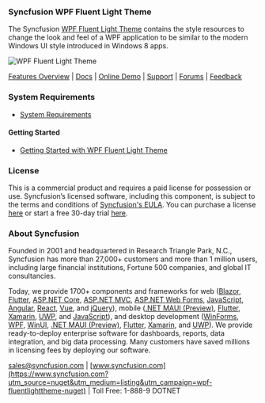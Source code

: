 ### Syncfusion WPF Fluent Light Theme
The Syncfusion [WPF Fluent Light Theme](https://www.syncfusion.com/wpf-controls/themestudio?utm_source=nuget&utm_medium=listing&utm_campaign=wpf-fluentlighttheme-nuget) contains the style resources to change the look and feel of a WPF application to be similar to the modern Windows UI style introduced in Windows 8 apps.

![WPF Fluent Light Theme](https://cdn.syncfusion.com/nuget-readme/wpf/wpf-fluentlight.png)

[Features Overview](https://www.syncfusion.com/wpf-controls/themestudio?utm_source=nuget&utm_medium=listing&utm_campaign=wpf-fluentlighttheme-nuget) | [Docs](https://help.syncfusion.com/wpf/themes/fluent-theme?utm_source=nuget&utm_medium=listing&utm_campaign=wpf-fluentlighttheme-nuget) | [Online Demo](https://github.com/syncfusion/wpf-demos?utm_source=nuget&utm_medium=listing&utm_campaign=wpf-fluentlighttheme-nuget) | [Support](https://www.syncfusion.com/support/directtrac/incidents/newincident?utm_source=nuget&utm_medium=listing&utm_campaign=wpf-fluentlighttheme-nuget) | [Forums](https://www.syncfusion.com/forums/wpf?utm_source=nuget&utm_medium=listing&utm_campaign=wpf-fluentlighttheme-nuget) | [Feedback](https://www.syncfusion.com/feedback/wpf?utm_source=nuget&utm_medium=listing&utm_campaign=wpf-fluentlighttheme-nuget)

### System Requirements

* [System Requirements](https://help.syncfusion.com/wpf/installation/system-requirements?utm_source=nuget&utm_medium=listing&utm_campaign=wpf-fluentlighttheme-nuget)

#### Getting Started

* [Getting Started with WPF Fluent Light Theme](https://help.syncfusion.com/wpf/themes/fluent-theme?utm_source=nuget&utm_medium=listing&utm_campaign=wpf-fluentlighttheme-nuget)

### License

This is a commercial product and requires a paid license for possession or use. Syncfusion’s licensed software, including this component, is subject to the terms and conditions of [Syncfusion's EULA](https://www.syncfusion.com/eula/es/?utm_source=nuget&utm_medium=listing&utm_campaign=wpf-fluentlighttheme-nuget). You can purchase a license [here](https://www.syncfusion.com/sales/products?utm_source=nuget&utm_medium=listing&utm_campaign=wpf-fluentlighttheme-nuget) or start a free 30-day trial [here](https://www.syncfusion.com/account/manage-trials/start-trials?utm_source=nuget&utm_medium=listing&utm_campaign=wpf-fluentlighttheme-nuget).

### About Syncfusion

Founded in 2001 and headquartered in Research Triangle Park, N.C., Syncfusion has more than 27,000+ customers and more than 1 million users, including large financial institutions, Fortune 500 companies, and global IT consultancies.
 
Today, we provide 1700+ components and frameworks for web ([Blazor](https://www.syncfusion.com/blazor-components?utm_source=nuget&utm_medium=listing&utm_campaign=wpf-fluentlighttheme-nuget), [Flutter](https://www.syncfusion.com/flutter-widgets?utm_source=nuget&utm_medium=listing&utm_campaign=wpf-fluentlighttheme-nuget), [ASP.NET Core](https://www.syncfusion.com/aspnet-core-ui-controls?utm_source=nuget&utm_medium=listing&utm_campaign=wpf-fluentlighttheme-nuget), [ASP.NET MVC](https://www.syncfusion.com/aspnet-mvc-ui-controls?utm_source=nuget&utm_medium=listing&utm_campaign=wpf-fluentlighttheme-nuget), [ASP.NET Web Forms](https://www.syncfusion.com/jquery/aspnet-webforms-ui-controls?utm_source=nuget&utm_medium=listing&utm_campaign=wpf-fluentlighttheme-nuget), [JavaScript](https://www.syncfusion.com/javascript-ui-controls?utm_source=nuget&utm_medium=listing&utm_campaign=wpf-fluentlighttheme-nuget), [Angular](https://www.syncfusion.com/angular-ui-components?utm_source=nuget&utm_medium=listing&utm_campaign=wpf-fluentlighttheme-nuget), [React](https://www.syncfusion.com/react-ui-components?utm_source=nuget&utm_medium=listing&utm_campaign=wpf-fluentlighttheme-nuget), [Vue](https://www.syncfusion.com/vue-ui-components?utm_source=nuget&utm_medium=listing&utm_campaign=wpf-fluentlighttheme-nuget), and [jQuery](https://www.syncfusion.com/jquery-ui-widgets?utm_source=nuget&utm_medium=listing&utm_campaign=wpf-fluentlighttheme-nuget)), mobile ([.NET MAUI (Preview)](https://www.syncfusion.com/maui-controls?utm_source=nuget&utm_medium=listing&utm_campaign=wpf-fluentlighttheme-nuget), [Flutter](https://www.syncfusion.com/flutter-widgets?utm_source=nuget&utm_medium=listing&utm_campaign=wpf-fluentlighttheme-nuget), [Xamarin](https://www.syncfusion.com/xamarin-ui-controls?utm_source=nuget&utm_medium=listing&utm_campaign=wpf-fluentlighttheme-nuget), [UWP](https://www.syncfusion.com/uwp-ui-controls?utm_source=nuget&utm_medium=listing&utm_campaign=wpf-fluentlighttheme-nuget), and [JavaScript](https://www.syncfusion.com/javascript-ui-controls?utm_source=nuget&utm_medium=listing&utm_campaign=wpf-fluentlighttheme-nuget)), and desktop development ([WinForms](https://www.syncfusion.com/winforms-ui-controls?utm_source=nuget&utm_medium=listing&utm_campaign=wpf-fluentlighttheme-nuget), [WPF](https://www.syncfusion.com/wpf-controls?utm_source=nuget&utm_medium=listing&utm_campaign=wpf-fluentlighttheme-nuget), [WinUI](https://www.syncfusion.com/winui-controls?utm_source=nuget&utm_medium=listing&utm_campaign=wpf-fluentlighttheme-nuget), [.NET MAUI (Preview)](https://www.syncfusion.com/maui-controls?utm_source=nuget&utm_medium=listing&utm_campaign=wpf-fluentlighttheme-nuget), [Flutter](https://www.syncfusion.com/flutter-widgets?utm_source=nuget&utm_medium=listing&utm_campaign=wpf-fluentlighttheme-nuget), [Xamarin](https://www.syncfusion.com/xamarin-ui-controls?utm_source=nuget&utm_medium=listing&utm_campaign=wpf-fluentlighttheme-nuget), and [UWP](https://www.syncfusion.com/uwp-ui-controls?utm_source=nuget&utm_medium=listing&utm_campaign=wpf-fluentlighttheme-nuget)). We provide ready-to-deploy enterprise software for dashboards, reports, data integration, and big data processing. Many customers have saved millions in licensing fees by deploying our software.

[sales@syncfusion.com](mailto:sales@syncfusion.com?Subject=Syncfusion%20WPF%20FluentLight%20Theme%20-%20NuGet) | [www.syncfusion.com](https://www.syncfusion.com?utm_source=nuget&utm_medium=listing&utm_campaign=wpf-fluentlighttheme-nuget) | Toll Free: 1-888-9 DOTNET


